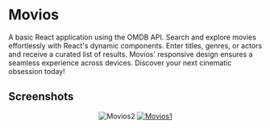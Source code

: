 # Movios

A basic React application using the OMDB API. Search and explore movies effortlessly with React's dynamic components. Enter titles, genres, or actors and receive a curated list of results. Movios' responsive design ensures a seamless experience across devices. Discover your next cinematic obsession today!

## Screenshots
<p align="center">
<img src="https://i.ibb.co/RNnHGFF/Movios2.png" alt="Movios2" border="0" />
<a href="https://ibb.co/h9nNspr"><img src="https://i.ibb.co/yPMC0LK/Movios1.png" alt="Movios1" border="0"></a>
</p>
